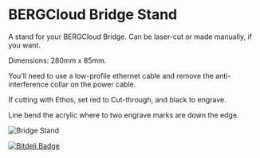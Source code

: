 BERGCloud Bridge Stand
===============

A stand for your BERGCloud Bridge. Can be laser-cut or made manually, if you want.

Dimensions: 280mm x 85mm.

You'll need to use a low-profile ethernet cable and remove the anti-interference collar on the power cable.

If cutting with Ethos, set red to Cut-through, and black to engrave.

Line bend the acrylic where to two engrave marks are down the edge.

![Bridge Stand](https://pbs.twimg.com/media/BY-URgFIQAA_pcp.jpg)


[![Bitdeli Badge](https://d2weczhvl823v0.cloudfront.net/alfo/bergbridgestand/trend.png)](https://bitdeli.com/free "Bitdeli Badge")

